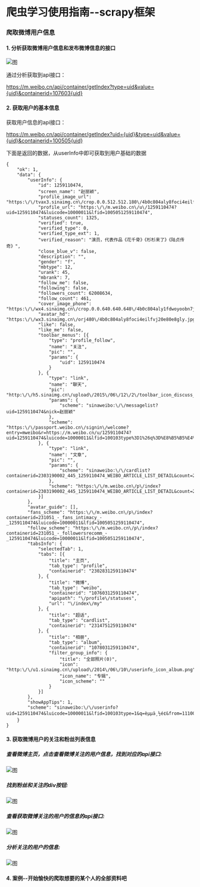 
# 爬虫学习使用指南--scrapy框架


### 爬取微博用户信息

#### 1. 分析获取微博用户信息和发布微博信息的接口


![图](images/weibo_spider_scrapy_api.png)

通过分析获取到api接口：

https://m.weibo.cn/api/container/getIndex?type=uid&value={uid}&containerid=107603{uid}

#### 2. 获取用户的基本信息

获取用户信息的api接口：

https://m.weibo.cn/api/container/getIndex?uid={uid}&type=uid&value={uid}&containerid=100505{uid}

下面是返回的数据，从userInfo中即可获取到用户基础的数据

	{
		"ok": 1,
		"data": {
			"userInfo": {
				"id": 1259110474,
				"screen_name": "赵丽颖",
				"profile_image_url": "https:\/\/tvax3.sinaimg.cn\/crop.0.0.512.512.180\/4b0c804aly8foci4eilfvj20e80e8gly.jpg",
				"profile_url": "https:\/\/m.weibo.cn\/u\/1259110474?uid=1259110474&luicode=10000011&lfid=1005051259110474",
				"statuses_count": 1325,
				"verified": true,
				"verified_type": 0,
				"verified_type_ext": 1,
				"verified_reason": "演员，代表作品《花千骨》《杉杉来了》《陆贞传奇》",
				"close_blue_v": false,
				"description": "",
				"gender": "f",
				"mbtype": 12,
				"urank": 45,
				"mbrank": 7,
				"follow_me": false,
				"following": false,
				"followers_count": 62008634,
				"follow_count": 461,
				"cover_image_phone": "https:\/\/wx4.sinaimg.cn\/crop.0.0.640.640.640\/4b0c804aly1fdwoyoobn7j20e60e83z9.jpg",
				"avatar_hd": "https:\/\/wx3.sinaimg.cn\/orj480\/4b0c804aly8foci4eilfvj20e80e8gly.jpg",
				"like": false,
				"like_me": false,
				"toolbar_menus": [{
					"type": "profile_follow",
					"name": "关注",
					"pic": "",
					"params": {
						"uid": 1259110474
					}
				}, {
					"type": "link",
					"name": "聊天",
					"pic": "http:\/\/h5.sinaimg.cn\/upload\/2015\/06\/12\/2\/toolbar_icon_discuss_default.png",
					"params": {
						"scheme": "sinaweibo:\/\/messagelist?uid=1259110474&nick=赵丽颖"
					},
					"scheme": "https:\/\/passport.weibo.cn\/signin\/welcome?entry=mweibo&r=https://m.weibo.cn/u/1259110474?uid=1259110474&luicode=10000011&lfid=100103type%3D1%26q%3D%E8%B5%B5%E4%B8%BD%E9%A2%96"
				}, {
					"type": "link",
					"name": "文章",
					"pic": "",
					"params": {
						"scheme": "sinaweibo:\/\/cardlist?containerid=2303190002_445_1259110474_WEIBO_ARTICLE_LIST_DETAIL&count=20"
					},
					"scheme": "https:\/\/m.weibo.cn\/p\/index?containerid=2303190002_445_1259110474_WEIBO_ARTICLE_LIST_DETAIL&count=20&luicode=10000011&lfid=1005051259110474"
				}]
			},
			"avatar_guide": [],
			"fans_scheme": "https:\/\/m.weibo.cn\/p\/index?containerid=231051_-_fans_intimacy_-_1259110474&luicode=10000011&lfid=1005051259110474",
			"follow_scheme": "https:\/\/m.weibo.cn\/p\/index?containerid=231051_-_followersrecomm_-_1259110474&luicode=10000011&lfid=1005051259110474",
			"tabsInfo": {
				"selectedTab": 1,
				"tabs": [{
					"title": "主页",
					"tab_type": "profile",
					"containerid": "2302831259110474"
				}, {
					"title": "微博",
					"tab_type": "weibo",
					"containerid": "1076031259110474",
					"apipath": "\/profile\/statuses",
					"url": "\/index\/my"
				}, {
					"title": "超话",
					"tab_type": "cardlist",
					"containerid": "2314751259110474"
				}, {
					"title": "相册",
					"tab_type": "album",
					"containerid": "1078031259110474",
					"filter_group_info": {
						"title": "全部照片(0)",
						"icon": "http:\/\/u1.sinaimg.cn\/upload\/2014\/06\/10\/userinfo_icon_album.png",
						"icon_name": "专辑",
						"icon_scheme": ""
					}
				}]
			},
			"showAppTips": 1,
			"scheme": "sinaweibo:\/\/userinfo?uid=1259110474&luicode=10000011&lfid=100103type=1&q=èµµä¸½é¢&from=1110006030"
		}
	}

#### 3. 获取微博用户的关注和粉丝列表信息

##### 查看微博主页，点击查看微博关注的用户信息，找到对应的api接口:

![图](images/scrapy_weibo_follwser_div.png)

##### 找到粉丝和关注的div按钮:

![图](images/spider_weibo_fensi.png)


##### 查看获取微博关注的用户的信息的api接口:

![图](images/spider_scrapy_followers_api.png)

##### 分析关注的用户的信息:

![图](images/scrapy_weibo_follwser_api_info.png)

#### 4. 案例--开始愉快的爬取想要的某个人的全部资料吧







